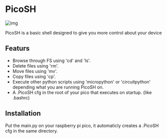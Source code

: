 # PicoSH

![img](https://de.farnell.com/productimages/large/en_GB/3643332-40.jpg)

PicoSH is a basic shell designed to give you more control about your device

## Featurs
- Browse through FS using 'cd' and 'ls'.
- Delete files using 'rm'.
- Move files using 'mv'.
- Copy files using 'cp'.
- Execute other python scripts using 'micropython' or 'circuitpython' depending what you are running PicoSH on.
- A .PicoSH cfg in the root of your pico that executes on startup. (like .bashrc)

## Installation
Put the main.py on your raspberry pi pico, it automaticly creates a .PicoSH cfg in the same directory.
